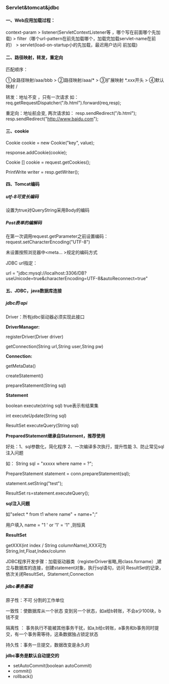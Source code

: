 ### Servlet&tomcat&jdbc

#### 一、Web应用加载过程：

context-param   >  listener(ServletContextListener等 ，哪个写在前面哪个先加载)  >   filter（哪个url-pattern在前先加载哪个，加载完加载servlet-name在前的）  > servlet(load-on-startup小的先加载，最迟用户访问 前加载)

#### 二、路径映射，转发，重定向

匹配顺序：

①全路径映射/aaa/bbb > ②路径映射/aaa/* > ③扩展映射 *.xxx开头 > ④默认映射 / 

转发：地址不变 ，只有一次请求 如： req.getRequestDispatcher("/b.html").forward(req,resp);

重定向：地址航会变, 两次请求如： resp.sendRedirect("/b.html"); resp.sendRedirect("http://www.baidu.com");

#### 三、cookie

Cookie cookie = new Cookie("key", value);

response.addCookie(cookie);

Cookie [] cookie = request.getCookies();

PrintWrite writer = resp.getWriter();

#### 四、Tomcat编码

#####  utf-8可变长编码

<Connector URIEncoding="UTF-8" useBodyEncodingForURI="true">设置为true对QueryString采用Body的编码

##### Post表单的编解码

在第一次调用request.getParameter之前设置编码：request.setCharacterEncoding("UTF-8")

未设置按照浏览器中<meta... >规定的编码方式

JDBC url指定：

url = "jdbc:mysql://localhost:3306/DB?useUnicode=true&characterEncoding=UTF-8&autoReconnect=true"

#### 五、JDBC，java数据库连接

##### jdbc的 api

Driver：所有jdbc驱动器必须实现此接口

**DriverManager:**

registerDriver(Driver driver)

getConnection(String url,String user,String pw)

**Connection:**

getMetaData()

createStatement()

prepareStatement(String sql)

**Statement**

boolean execute(string sql)  true表示有结果集

int executeUpdate(String sql)

ResultSet executeQuery(String sql)

**PreparedStatement继承自Statement，推荐使用**

好处：1、sql参数化，简化程序  2、一次编译多次执行，提升性能 3、防止常见sql注入问题

如： String sql = "xxxxx  where name = ?";

PrepareStatement statement = conn.prepareStatement(sql);

statement.setString("test");

ResultSet rs=statement.executeQuery();

**sql注入问题**

如"select * from t1 where name" + name+";“

用户填入 name = "1 ' or '1' = '1" ,则恒真

**ResultSet**

getXXX(int index / String columnName),XXX可为String,Int,Float,Index/column

JDBC程序开发步骤：加载驱动器类（registerDriver省略,用class.forname）,建立与数据库的连接，创建statement对象，执行sql语句，访问 ResultSet的记录，依次关闭ResultSet，Statement,Connection

##### jdbc事务基础

原子性：不可 分割的工作单位  

一致性：使数据库从一个状态 变到另一个状态，如a给b转账，不会a少100块，b钱不变

隔离性 ：  事务执行不能被其他事务干扰，如a,b给c转账，a事务和b事务同时提交，有一个事务需等待，这条数据独占锁定状态

持久性：事务一旦提交，数据改变是永久的

**jdbc事务是默认自动提交的**

* setAutoCommit(boolean autoCommit)
* commit()
* rollback()



